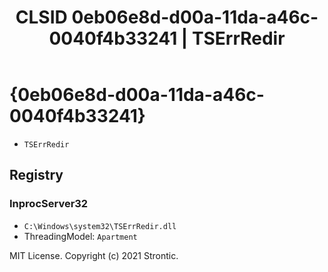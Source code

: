 ﻿---
title: "CLSID 0eb06e8d-d00a-11da-a46c-0040f4b33241 | TSErrRedir"
excerpt: What is COM-Object CLSID 0eb06e8d-d00a-11da-a46c-0040f4b33241?
---

# {0eb06e8d-d00a-11da-a46c-0040f4b33241}

* `TSErrRedir`

## Registry


### InprocServer32

* `C:\Windows\system32\TSErrRedir.dll`
* ThreadingModel: `Apartment`

MIT License. Copyright (c) 2021 Strontic.


